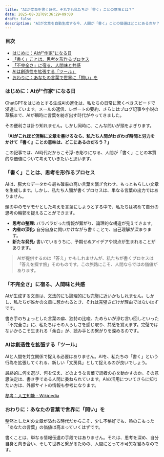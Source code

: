 ```yaml
---
title: "AIが文章を書く時代。それでも私たちが「書く」ことの意味とは？"
date: 2025-08-31T09:36:29+09:00
draft: false
description: "AIが文章を自動生成する今、人間が「書く」ことの価値はどこにあるのか？思考を深め、他者と共感するための本質的な意味を再考します。"
---
```


### 目次 <!-- omit in toc -->

- [はじめに：AIが"作家"になる日](#はじめにaiが作家になる日)
- [「書く」ことは、思考を形作るプロセス](#書くことは思考を形作るプロセス)
- [「不完全さ」に宿る、人間味と共感](#不完全さに宿る人間味と共感)
- [AIは創造性を拡張する「ツール」](#aiは創造性を拡張するツール)
- [おわりに：あなたの言葉で世界に「問い」を](#おわりにあなたの言葉で世界に問いを)

### はじめに：AIが"作家"になる日

ChatGPTをはじめとする生成AIの進化は、私たちの日常に驚くべきスピードで浸透しています。メールの返信、レポートの要約、さらにはブログ記事や小説の草稿まで、AIが瞬時に言葉を紡ぎ出す時代がやってきました。

その便利さは計り知れません。しかし同時に、こんな問いが頭をよぎります。

**「AIがこれほど流暢に文章を書けるなら、私たち人間がわざわざ時間と労力をかけて『書く』ことの意味は、どこにあるのだろう？」**

この記事では、AI時代だからこそ浮-き彫りになる、人間が「書く」ことの本質的な価値について考えていきたいと思います。



### 「書く」ことは、思考を形作るプロセス

AIは、膨大なデータから最も確率の高い言葉を繋ぎ合わせ、もっともらしい文章を生成します。しかし、私たち人間が書くプロセスは、単なる言葉の出力ではありません。

頭の中のモヤモヤとした考えを言葉にしようとする中で、私たちは初めて自分の思考の輪郭を捉えることができます。

- **思考の整理:** バラバラだった情報が繋がり、論理的な構造が見えてきます。
- **内省の深化:** 自分自身に問いかけながら書くことで、自己理解が深まります。
- **新たな発見:** 書いているうちに、予期せぬアイデアや視点が生まれることがあります。

> AIが提供するのは「答え」かもしれませんが、私たちが書くプロセスは「答えを探す旅」そのものです。この旅路にこそ、人間ならではの価値があります。



### 「不完全さ」に宿る、人間味と共感

AIが生成する文章は、文法的にも論理的にも完璧に近いかもしれません。しかし、私たちが誰かの文章に惹かれるとき、それは完璧さだけが理由ではないはずです。

書き手のちょっとした言葉の癖、独特の比喩、ためらいが滲む言い回しといった「不完全さ」に、私たちはその人らしさを感じ取り、共感を覚えます。完璧ではないからこそ生まれる「余白」が、読み手との繋がりを深めるのです。


### AIは創造性を拡張する「ツール」

AIと人間を対立関係で捉える必要はありません。AIを、私たちの「書く」という行為を拡張してくれる、新しい「文房具」として捉えるのが良いでしょう。

最終的に何を選び、何を伝え、どのような言葉で読者の心を動かすのか。その意思決定は、書き手である人間に委ねられています。AIの活用についてさらに知りたい方は、外部サイトの情報も参考になります。


[参考：人工知能 - Wikipedia](https://ja.wikipedia.org/wiki/%E4%BA%BA%E5%B7%A5%E7%9F%A5%E8%83%BD)



### おわりに：あなたの言葉で世界に「問い」を

整然としたAIの文章が溢れる時代だからこそ、少し不格好でも、熱のこもった「あなたの言葉」の価値は高まっていくはずです。

書くことは、単なる情報伝達の手段ではありません。それは、思考を深め、自分自身と向き合い、そして世界と繋がるための、人間にとって不可欠な営みなのです。